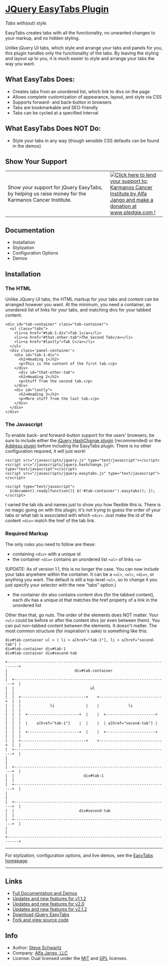 # [JQuery EasyTabs Plugin](http://www.alfajango.com/blog/jquery-easytabs-plugin/)

*Tabs with(out) style.*

EasyTabs creates tabs with all the functionality, no unwanted changes
to your markup, and no hidden styling.

Unlike jQuery UI tabs, which style and arrange your tabs and panels for you, this plugin handles only the functionality of the tabs. By leaving the styling and layout up to you, it is much easier to style and arrange your tabs the way you want.

## What EasyTabs Does:

* Creates tabs from an unordered list, which link to divs on the page
* Allows complete customization of appearance, layout, and style via CSS
* Supports forward- and back-button in browsers
* Tabs are bookmarkable and SEO-friendly
* Tabs can be cycled at a specified interval

## What EasyTabs Does NOT Do:

* Style your tabs in any way (though sensible CSS defaults can be found
  in the demos)

## Show Your Support

<table style="width: 100%;">
<tr>
<td>
Show your support for jQuery EasyTabs, by helping us raise money for the Karmanos Cancer
Institute.
</td>
<td style="text-align: left; width: 35%;">
<a href='http://pledgie.com/campaigns/15528'><img alt='Click here to lend your support to: Karmanos Cancer Institute by Alfa Jango and make a donation at www.pledgie.com !' src='http://pledgie.com/campaigns/15528.png?skin_name=chrome' border='0' /></a>
</td>
</tr>
</table>

## Documentation

* Installation
* Stylization
* Configuration Options
* Demos

## Installation

### The HTML

Unlike JQuery UI tabs, the HTML markup for your tabs and content can be arranged however you want. At the minimum, you need a container, an unordered list of links for your tabs, and matching divs for your tabbed content.

    <div id="tab-container" class="tab-container">
      <ul class="tabs">
        <li><a href="#tab-1-div">Tab 1</a></li>
        <li><a href="#that-other-tab">The Second Tab</a></li>
        <li><a href="#lastly">Tab C</a></li>
      </ul>
      <div class='panel-container'>
        <div id="tab-1-div">
          <h2>Heading 1</h2>
          <p>This is the content of the first tab.</p>
        </div>
          <div id="that-other-tab">
          <h2>Heading 2</h2>
          <p>Stuff from the second tab.</p>
        </div>
        <div id="lastly">
          <h2>Heading 3</h2>
          <p>More stuff from the last tab.</p>
        </div>
      </div>
    </div>

### The Javascript

To enable back- and forward-button support for the users' browsers, be sure to include either the [jQuery HashChange plugin](http://benalman.com/projects/jquery-hashchange-plugin/) (recommended) or the [Address plugin](http://www.asual.com/jquery/address/docs/) before including the EasyTabs plugin. There is no other configuration required, it will just work!

    <script src="/javascripts/jquery.js" type="text/javascript"></script> 
    <script src="/javascripts/jquery.hashchange.js" type="text/javascript"></script> 
    <script src="/javascripts/jquery.easytabs.js" type="text/javascript"></script>  
    
    <script type="text/javascript"> 
      $(document).ready(function(){ $('#tab-container').easytabs(); });
    </script> 

I varied the tab ids and names just to show you how flexible this is. There is no magic going on with this plugin; it's not trying to guess the order of your tabs or what tab is associated with which `<div>`. Just make the id of the content `<div>` match the href of the tab link.

### Required Markup

The only rules you need to follow are these:

* containing `<div>` with a unique id
* the container `<div>` contains an unordered list `<ul>` of links `<a>`

(UPDATE: As of version 1.1, this is no longer the case. You can now include your tabs anywhere within the container. It can be a `<ul>`, `<ol>`, `<div>`, or anything you want. The default is still a top-level `<ul>`, so to change it you just specify your selector with the new "tabs" option.)

* the container div also contains content divs (for the tabbed content), each div has a unique id that matches the href property of a link in the unordered list

Other than that, go nuts. The order of the elements does NOT matter. Your `<ul>` could be before or after the content divs (or even between them). You can put non-tabbed content between the elements. It doesn't matter. The most common structure (for inspiration's sake) is something like this:

    div#tab-container ul > ( li > a[href="tab-1"], li > a[href="second-tab"] )
    div#tab-container div#tab-1
    div#tab-container div#second-tab

    +---------------------------------------------------------------------------+
    |                              div#tab-container                            |
    |  +---------------------------------------------------------------------+  |
    |  |                                  ul                                 |  |
    |  |  +-----------------------------+    +----------------------------+  |  |
    |  |  |             li              |    |             li             |  |  |
    |  |  |  +-----------------------+  |    |  +----------------------+  |  |  |
    |  |  |  |    a[href="tab-1"]    |  |    |  | a[href="second-tab"] |  |  |  |
    |  |  |  +-----------------------+  |    |  +----------------------+  |  |  |
    |  |  +-----------------------------+    +----------------------------+  |  |
    |  +---------------------------------------------------------------------+  |
    |                                                                           |
    |  +---------------------------------------------------------------------+  |
    |  |                               div#tab-1                             |  |
    |  +---------------------------------------------------------------------+  |
    |                                                                           |
    |  +---------------------------------------------------------------------+  |
    |  |                             div#second-tab                          |  |
    |  +---------------------------------------------------------------------+  |
    |                                                                           |
    +---------------------------------------------------------------------------+

-------------------------------------------------------------------------------------------

For stylization, configuration options, and live demos, see the [EasyTabs homepage](http://www.alfajango.com/blog/jquery-easytabs-plugin/).

-------------------------------------------------------------------------------------------

## Links

* [Full Documentation and Demos](http://www.alfajango.com/blog/jquery-easytabs-plugin/)
* [Updates and new features for v1.1.2](http://www.alfajango.com/blog/jquery-easytabs-plugin-now-more-flexible-and-usable)
* [Updates and new features for v2.0](http://www.alfajango.com/blog/jquery-easytabs-plugin-v2)
* [Updates and new features for v2.1.2](http://www.alfajango.com/blog/jquery-easytabs-plugin-v2-1-2/)
* [Download jQuery EasyTabs](http://plugins.jquery.com/project/easytabs)
* [Fork and view source code](http://github.com/JangoSteve/jQuery-EasyTabs)

## Info

* Author: [Steve Schwartz](https://github.com/JangoSteve)
* Company: [Alfa Jango, LLC](http://www.alfajango.com)
* License: Dual licensed under the [MIT](http://www.opensource.org/licenses/mit-license.php) and [GPL](http://www.gnu.org/licenses/gpl.html) licenses.
